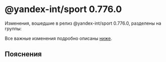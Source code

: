 # @yandex-int/sport 0.776.0

<!-- ЧЕЛОВЕЧЕСКОЕ ВСТУПЛЕНИЕ -->

Изменения, вошедшие в релиз @yandex-int/sport 0.776.0, разделены на группы:

Все важные изменения подробно описаны [ниже](#Пояснения).

## Пояснения

